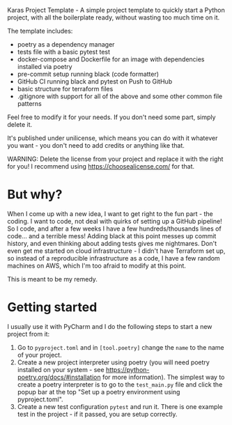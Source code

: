 Karas Project Template - A simple project template to quickly start a Python project, with all the boilerplate ready,
without wasting too much time on it.

The template includes:
- poetry as a dependency manager
- tests file with a basic pytest test
- docker-compose and Dockerfile for an image with dependencies installed via poetry
- pre-commit setup running black (code formatter)
- GitHub CI running black and pytest on Push to GitHub
- basic structure for terraform files
- .gitignore with support for all of the above and some other common file patterns

Feel free to modify it for your needs. If you don't need some part, simply delete it. 

It's published under unilicense, which means you can do with it whatever you want - you don't need to add credits or
anything like that.

WARNING: Delete the license from your project and replace it with the right for you! I recommend using
https://choosealicense.com/ for that.

# But why?
When I come up with a new idea, I want to get right to the fun part - the coding. I want to code, not deal
with quirks of setting up a GitHub pipeline! So I code, and after a few weeks I have a few hundreds/thousands lines of
code... and a terrible mess! Adding black at this point messes up commit history, and even thinking about adding
tests gives me nightmares. Don't even get me started on cloud infrastructure - I didn't have Terraform
set up, so instead of a reproducible infrastructure as a code, I have a few random machines on AWS, which I'm too
afraid to modify at this point.

This is meant to be my remedy.

# Getting started
I usually use it with PyCharm and I do the following steps to start a new project from it:
1. Go to `pyproject.toml` and in `[tool.poetry]` change the `name` to the name of your project.
2. Create a new project interpreter using poetry (you will need poetry installed on your system - see
https://python-poetry.org/docs/#installation for more information). The simplest way to create a poetry interpreter is
to go to the `test_main.py` file and click the popup bar at the top "Set up a poetry environment using pyproject.toml".
3. Create a new test configuration `pytest` and run it. There is one example test in the project - if it passed, you
are setup correctly.